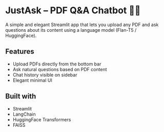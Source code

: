 # JustAsk – PDF Q&A Chatbot 🤖📄

A simple and elegant Streamlit app that lets you upload any PDF and ask questions about its content using a language model (Flan-T5 / HuggingFace).

## Features

- Upload PDFs directly from the bottom bar
- Ask natural questions based on PDF content
- Chat history visible on sidebar
- Elegant minimal UI

## Built with

- Streamlit
- LangChain
- HuggingFace Transformers
- FAISS
